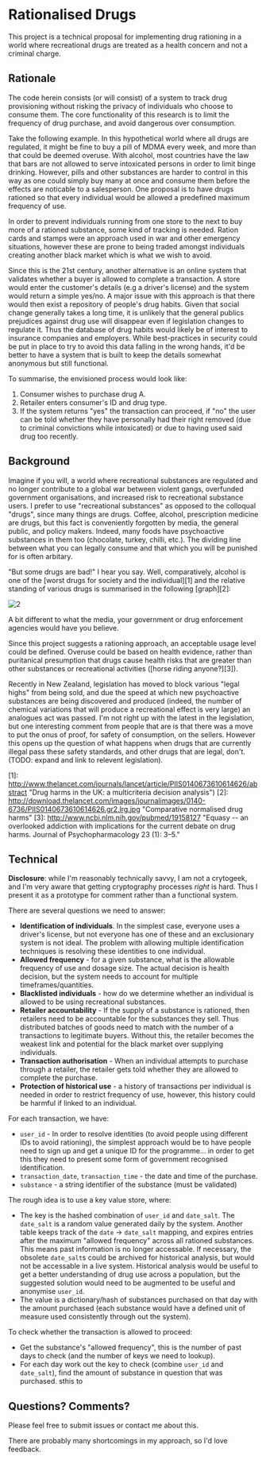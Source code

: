 Rationalised Drugs
==================

This project is a technical proposal for implementing drug rationing in a world where
recreational drugs are treated as a health concern and not a criminal charge.

## Rationale

The code herein consists (or will consist) of a system to track drug
provisioning without risking the privacy of individuals who choose to consume
them. The core functionality of this research is to limit the frequency of drug
purchase, and avoid dangerous over consumption.

Take the following example. In this hypothetical world where all drugs are
regulated, it might be fine to buy a pill of MDMA every week, and more than
that could be deemed overuse.  With alcohol, most countries have the law that
bars are not allowed to serve intoxicated persons in order to limit binge
drinking. However, pills and other substances are harder to control in this way
as one could simply buy many at once and consume them before the effects are
noticable to a salesperson. One proposal is to have drugs rationed so that every
individual would be allowed a predefined maximum frequency of use.

In order to prevent individuals running from one store to the next to buy more
of a rationed substance, some kind of tracking is needed. Ration cards and
stamps were an approach used in war and other emergency situations, however
these are prone to being traded amongst individuals creating another black
market which is what we wish to avoid.

Since this is the 21st century, another alternative is an online system that
validates whether a buyer is allowed to complete a transaction. A store would
enter the customer's details (e.g a driver's license) and the system would
return a simple yes/no. A major issue with this approach is that there would
then exist a repository of people's drug habits. Given that social change
generally takes a long time, it is unlikely that the general publics prejudices
against drug use will disappear even if legislation changes to regulate it.
Thus the database of drug habits would likely be of interest to insurance
companies and employers. While best-practices in security could be put in place
to try to avoid this data falling in the wrong hands, it'd be better to have
a system that is built to keep the details somewhat anonymous but still
functional. 

To summarise, the envisioned process would look like:

1. Consumer wishes to purchase drug A.
2. Retailer enters consumer's ID and drug type.
3. If the system returns "yes" the transaction can proceed, if "no" the user
can be told whether they have personally had their right removed (due to
criminal convictions while intoxicated) or due to having used said drug too
recently.

## Background

Imagine if you will, a world where recreational substances are regulated and no
longer contribute to a global war between violent gangs, overfunded government
organisations, and increased risk to recreational substance users. I prefer to use
"recreational substances" as opposed to the colloqual "drugs", since many things
are drugs. Coffee, alcohol, prescription medicine are drugs, but this fact
is conveniently forgotten by media, the general public, and policy makers.
Indeed, many foods have psychoactive substances in them too (chocolate, turkey,
chilli, etc.). The dividing line between what you can legally consume and that
which you will be punished for is often arbitary.

"But some drugs are bad!" I hear you say. Well, comparatively, alcohol is one
of the [worst drugs for society and the individual][1]
and the relative standing of various drugs is summarised in the following
[graph][2]:

![2](http://download.thelancet.com/images/journalimages/0140-6736/PIIS0140673610614626.gr2.lrg.jpg)

A bit different to what the media, your government or drug enforcement agencies
would have you believe.

Since this project suggests a rationing approach, an acceptable usage level could be
defined. Overuse could be based on health evidence, rather than puritanical presumption
that drugs cause health risks that are greater than other substances or
recreational activities ([horse riding anyone?][3]).

Recently in New Zealand, legislation has moved to block various "legal highs"
from being sold, and due the speed at which new psychoactive substances are
being discovered and produced (indeed, the number of chemical variations that
will produce a recreational effect is very large) an analogues act was passed.
I'm not right up with the latest in the legislation, but one interesting
comment from people that are is that there was a move to put the onus of
proof, for safety of consumption, on the sellers. However this opens up the
question of what happens when drugs that are currently illegal pass these
safety standards, and other drugs that are legal, don't. (TODO: expand and link
to relevent legislation).

[1]: http://www.thelancet.com/journals/lancet/article/PIIS0140673610614626/abstract "Drug harms in the UK: a multicriteria decision analysis")
[2]: http://download.thelancet.com/images/journalimages/0140-6736/PIIS0140673610614626.gr2.lrg.jpg "Comparative normalised drug harms"
[3]: http://www.ncbi.nlm.nih.gov/pubmed/19158127 "Equasy -- an overlooked addiction with implications for the current debate on drug harms. Journal of Psychopharmacology 23 (1): 3–5."

## Technical

**Disclosure**: while I'm reasonably technically savvy, I am not a crytogeek, and
I'm very aware that getting cryptography processes _right_ is hard. Thus
I present it as a prototype for comment rather than a functional system.

There are several questions we need to answer:

* **Identification of individuals**. In the simplest case, everyone uses a driver's
  license, but not everyone has one of these and an exclusionary system is not
  ideal. The problem with allowing multiple identification techniques is 
  resolving these identities to one individual.
* **Allowed frequency** - for a given substance, what is the allowable
  frequency of use and dosage size. The actual decision is health decision, but
  the system needs to account for multiple timeframes/quantities.
* **Blacklisted individuals** - how do we determine whether an individual is
  allowed to be using recreational substances.
* **Retailer accountability** - If the supply of a substance is rationed, then retailers
  need to be accountable for the substances they sell. Thus distributed batches
  of goods need to match with the number of a transactions to legitimate
  buyers. Without this, the retailer becomes the weakest link and potential for
  the black market over supplying individuals.
* **Transaction authorisation** - When an individual attempts to purchase
  through a retailer, the retailer gets told whether they are allowed to
  complete the purchase.
* **Protection of historical use** - a history of transactions per individual
  is needed in order to restrict frequency of use, however, this history could
  be harmful if linked to an individual.

For each transaction, we have:

* `user_id` - In order to resolve identities (to avoid people using different IDs
  to avoid rationing), the simplest approach would be to have people need to
  sign up and get a unique ID for the programme... in order to get this they need
  to present some form of government recognised identification.
* `transaction_date`, `transaction_time` - the date and time of the purchase.
* `substance` - a string identifier of the substance (must be validated)

The rough idea is to use a key value store, where:

* The key is the hashed combination of `user_id` and `date_salt`. The `date_salt` is
  a random value generated daily by the system. Another table keeps track of
  the `date` -> `date_salt` mapping, and expires entries after the maximum
  "allowed frequency" across all rationed substances. This means past
  information is no longer accessable. If necessary, the obsolete `date_salt`s
  could be archived for historical analysis, but would not be accessable in
  a live system. Historical analysis would be useful to get a better
  understanding of drug use across a population, but the suggested solution
  would need to be augmented to be useful and anonymise `user_id`.
* The value is a dictionary/hash of substances purchased on that day with the
  amount purchased (each substance would have a defined unit of measure used
  consistently through out the system).

To check whether the transaction is allowed to proceed:

* Get the substance's "allowed frequency", this is the number of past days to
  check (and the number of keys we need to lookup).
* For each day work out the key to check (combine `user_id` and `date_salt`),
  find the amount of substance in question that was purchased. sthis to 

## Questions? Comments?

Please feel free to submit issues or contact me about this.

There are probably many shortcomings in my approach, so I'd love feedback.

